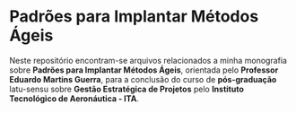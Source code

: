 Padrões para Implantar Métodos Ágeis
====================================

Neste repositório encontram-se arquivos relacionados a minha monografia sobre <b>Padrões para Implantar Métodos Ágeis</b>, orientada pelo <b>Professor Eduardo Martins Guerra</b>, para a conclusão do curso de <b>pós-graduação</b> latu-sensu sobre <b>Gestão Estratégica de Projetos</b> pelo <b>Instituto Tecnológico de Aeronáutica - ITA</b>.
